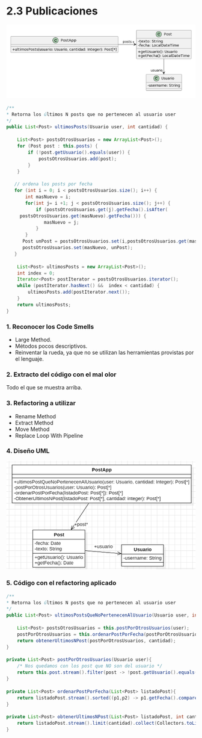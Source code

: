 # 2.3 Publicaciones

![alt text](image-2.png)

```java
/** 
* Retorna los últimos N posts que no pertenecen al usuario user 
*/ 
public List<Post> ultimosPosts(Usuario user, int cantidad) { 
         
    List<Post> postsOtrosUsuarios = new ArrayList<Post>(); 
    for (Post post : this.posts) { 
        if (!post.getUsuario().equals(user)) { 
            postsOtrosUsuarios.add(post); 
        } 
    } 
         
   // ordena los posts por fecha 
   for (int i = 0; i < postsOtrosUsuarios.size(); i++) { 
       int masNuevo = i; 
       for(int j= i +1; j < postsOtrosUsuarios.size(); j++) { 
           if (postsOtrosUsuarios.get(j).getFecha().isAfter( 
     postsOtrosUsuarios.get(masNuevo).getFecha())) { 
              masNuevo = j; 
           }     
       } 
      Post unPost = postsOtrosUsuarios.set(i,postsOtrosUsuarios.get(masNuevo)); 
      postsOtrosUsuarios.set(masNuevo, unPost);     
   } 
         
    List<Post> ultimosPosts = new ArrayList<Post>(); 
    int index = 0; 
    Iterator<Post> postIterator = postsOtrosUsuarios.iterator(); 
    while (postIterator.hasNext() &&  index < cantidad) { 
        ultimosPosts.add(postIterator.next()); 
    } 
    return ultimosPosts; 
} 

```

### 1. Reconocer los Code Smells
- Large Method.
- Métodos pocos descriptivos.
- Reinventar la rueda, ya que no se utilizan las herramientas provistas por el lenguaje.

### 2. Extracto del código con el mal olor
Todo el que se muestra arriba.

### 3. Refactoring a utilizar
- Rename Method
- Extract Method
- Move Method
- Replace Loop With Pipeline

### 4. Diseño UML

![alt text](image-3.png)

### 5. Código con el refactoring aplicado

```java
/** 
* Retorna los últimos N posts que no pertenecen al usuario user 
*/ 
public List<Post> ultimosPostsQueNoPertenecenAlUsuario(Usuario user, int cantidad) { 
         
    List<Post> postsOtrosUsuarios = this.postPorOtrosUsuarios(user);
    postPorOtrosUsuarios = this.ordenarPostPorFecha(postPorOtrosUsuarios);
    return obtenerUltimosNPost(postPorOtrosUsuarios, cantidad);
}

private List<Post> postPorOtrosUsuarios(Usuario user){
    /* Nos quedamos con los post que NO son del usuario */
    return this.post.stream().filter(post -> !post.getUsuario().equals(user));
}

private List<Post> ordenarPostPorFecha(List<Post> listadoPost){
    return listadoPost.stream().sorted((p1,p2) -> p1.getFecha().compareTo(p2.getFecha()));
}

private List<Post> obtenerUltimosNPost(List<Post> listadoPost, int cantidad){
    return listadoPost.stream().limit(cantidad).collect(Collectors.toList());
}

```

